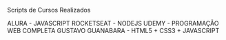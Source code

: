 Scripts de Cursos Realizados

ALURA - JAVASCRIPT
ROCKETSEAT - NODEJS
UDEMY - PROGRAMAÇÃO WEB COMPLETA
GUSTAVO GUANABARA - HTML5 + CSS3 + JAVASCRIPT
